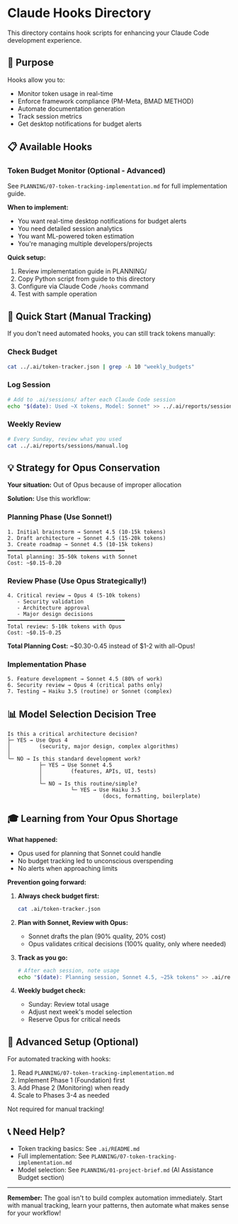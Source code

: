 # Claude Hooks Directory

This directory contains hook scripts for enhancing your Claude Code development experience.

## 🎯 Purpose

Hooks allow you to:
- Monitor token usage in real-time
- Enforce framework compliance (PM-Meta, BMAD METHOD)
- Automate documentation generation
- Track session metrics
- Get desktop notifications for budget alerts

## 📋 Available Hooks

### Token Budget Monitor (Optional - Advanced)
See `PLANNING/07-token-tracking-implementation.md` for full implementation guide.

**When to implement:**
- You want real-time desktop notifications for budget alerts
- You need detailed session analytics
- You want ML-powered token estimation
- You're managing multiple developers/projects

**Quick setup:**
1. Review implementation guide in PLANNING/
2. Copy Python script from guide to this directory
3. Configure via Claude Code `/hooks` command
4. Test with sample operation

## 🚀 Quick Start (Manual Tracking)

If you don't need automated hooks, you can still track tokens manually:

### Check Budget
```bash
cat ../.ai/token-tracker.json | grep -A 10 "weekly_budgets"
```

### Log Session
```bash
# Add to .ai/sessions/ after each Claude Code session
echo "$(date): Used ~X tokens, Model: Sonnet" >> ../.ai/reports/sessions/manual.log
```

### Weekly Review
```bash
# Every Sunday, review what you used
cat ../.ai/reports/sessions/manual.log
```

## 💡 Strategy for Opus Conservation

**Your situation:** Out of Opus because of improper allocation

**Solution:** Use this workflow:

### Planning Phase (Use Sonnet!)
```
1. Initial brainstorm → Sonnet 4.5 (10-15k tokens)
2. Draft architecture → Sonnet 4.5 (15-20k tokens)
3. Create roadmap → Sonnet 4.5 (10-15k tokens)
━━━━━━━━━━━━━━━━━━━━━━━━━━━━━━━━━━━━━
Total planning: 35-50k tokens with Sonnet
Cost: ~$0.15-0.20
```

### Review Phase (Use Opus Strategically!)
```
4. Critical review → Opus 4 (5-10k tokens)
   - Security validation
   - Architecture approval
   - Major design decisions
━━━━━━━━━━━━━━━━━━━━━━━━━━━━━━━━━━━━━
Total review: 5-10k tokens with Opus
Cost: ~$0.15-0.25
```

**Total Planning Cost:** ~$0.30-0.45 instead of $1-2 with all-Opus!

### Implementation Phase
```
5. Feature development → Sonnet 4.5 (80% of work)
6. Security review → Opus 4 (critical paths only)
7. Testing → Haiku 3.5 (routine) or Sonnet (complex)
```

## 📊 Model Selection Decision Tree

```
Is this a critical architecture decision?
├─ YES → Use Opus 4
│         (security, major design, complex algorithms)
│
└─ NO → Is this standard development work?
          ├─ YES → Use Sonnet 4.5
          │         (features, APIs, UI, tests)
          │
          └─ NO → Is this routine/simple?
                    └─ YES → Use Haiku 3.5
                              (docs, formatting, boilerplate)
```

## 🎓 Learning from Your Opus Shortage

**What happened:**
- Opus used for planning that Sonnet could handle
- No budget tracking led to unconscious overspending
- No alerts when approaching limits

**Prevention going forward:**

1. **Always check budget first:**
   ```bash
   cat .ai/token-tracker.json
   ```

2. **Plan with Sonnet, Review with Opus:**
   - Sonnet drafts the plan (90% quality, 20% cost)
   - Opus validates critical decisions (100% quality, only where needed)

3. **Track as you go:**
   ```bash
   # After each session, note usage
   echo "$(date): Planning session, Sonnet 4.5, ~25k tokens" >> .ai/reports/sessions/manual.log
   ```

4. **Weekly budget check:**
   - Sunday: Review total usage
   - Adjust next week's model selection
   - Reserve Opus for critical needs

## 🔧 Advanced Setup (Optional)

For automated tracking with hooks:
1. Read `PLANNING/07-token-tracking-implementation.md`
2. Implement Phase 1 (Foundation) first
3. Add Phase 2 (Monitoring) when ready
4. Scale to Phases 3-4 as needed

Not required for manual tracking!

## 📞 Need Help?

- Token tracking basics: See `.ai/README.md`
- Full implementation: See `PLANNING/07-token-tracking-implementation.md`
- Model selection: See `PLANNING/01-project-brief.md` (AI Assistance Budget section)

---

**Remember:** The goal isn't to build complex automation immediately. Start with manual tracking, learn your patterns, then automate what makes sense for your workflow!
